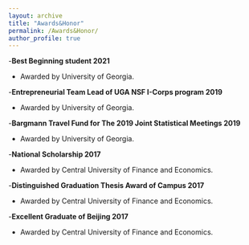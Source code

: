 ```yaml
---
layout: archive
title: "Awards&Honor"
permalink: /Awards&Honor/
author_profile: true
---
```


-**Best Beginning student 2021**
* Awarded by University of Georgia.

-**Entrepreneurial Team Lead of UGA NSF I-Corps program 2019**
* Awarded by University of Georgia.

-**Bargmann Travel Fund for The 2019 Joint Statistical Meetings 2019**
* Awarded by University of Georgia.


-**National Scholarship 2017**
* Awarded by Central University of Finance and Economics.

-**Distinguished Graduation Thesis Award of Campus 2017**
* Awarded by Central University of Finance and Economics.

-**Excellent Graduate of Beijing 2017**
* Awarded by Central University of Finance and Economics.
